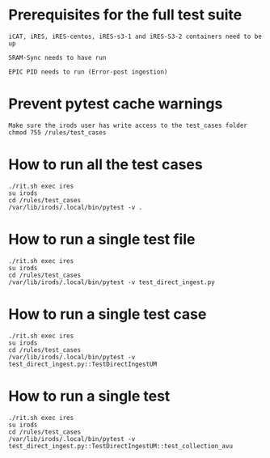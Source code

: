 # Prerequisites for the full test suite
```
iCAT, iRES, iRES-centos, iRES-s3-1 and iRES-S3-2 containers need to be up

SRAM-Sync needs to have run 

EPIC PID needs to run (Error-post ingestion)
```
# Prevent pytest cache warnings
```
Make sure the irods user has write access to the test_cases folder
chmod 755 /rules/test_cases
```

# How to run all the test cases
```
./rit.sh exec ires
su irods
cd /rules/test_cases
/var/lib/irods/.local/bin/pytest -v .
```
# How to run a single test file
```
./rit.sh exec ires
su irods
cd /rules/test_cases
/var/lib/irods/.local/bin/pytest -v test_direct_ingest.py
```
# How to run a single test case
```
./rit.sh exec ires
su irods
cd /rules/test_cases
/var/lib/irods/.local/bin/pytest -v test_direct_ingest.py::TestDirectIngestUM
```
# How to run a single test
```
./rit.sh exec ires
su irods
cd /rules/test_cases
/var/lib/irods/.local/bin/pytest -v test_direct_ingest.py::TestDirectIngestUM::test_collection_avu
```
